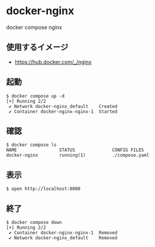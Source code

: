 # docker-nginx

docker compose  nginx

## 使用するイメージ

- https://hub.docker.com/_/nginx

## 起動

```console
$ docker compose up -d
[+] Running 2/2
 ✔ Network docker-nginx_default    Created
 ✔ Container docker-nginx-nginx-1  Started
```

## 確認

```console
$ docker compose ls
NAME                STATUS              CONFIG FILES
docker-nginx        running(1)          ./compose.yaml
```

## 表示

```console
$ open http://localhost:8080
```

## 終了

```console
$ docker compose down
[+] Running 2/2
 ✔ Container docker-nginx-nginx-1  Removed
 ✔ Network docker-nginx_default    Removed
```